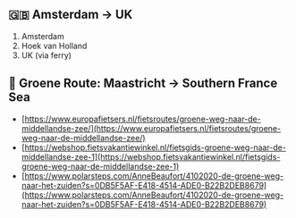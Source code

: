 ## 🇬🇧 Amsterdam -> UK
1. Amsterdam
2. Hoek van Holland
3. UK (via ferry)


## 🌳 Groene Route: Maastricht -> Southern France Sea
- [https://www.europafietsers.nl/fietsroutes/groene-weg-naar-de-middellandse-zee/](https://www.europafietsers.nl/fietsroutes/groene-weg-naar-de-middellandse-zee/)
- [https://webshop.fietsvakantiewinkel.nl/fietsgids-groene-weg-naar-de-middellandse-zee-1](https://webshop.fietsvakantiewinkel.nl/fietsgids-groene-weg-naar-de-middellandse-zee-1)
- [https://www.polarsteps.com/AnneBeaufort/4102020-de-groene-weg-naar-het-zuiden?s=0DB5F5AF-E418-4514-ADE0-B22B2DEB8679](https://www.polarsteps.com/AnneBeaufort/4102020-de-groene-weg-naar-het-zuiden?s=0DB5F5AF-E418-4514-ADE0-B22B2DEB8679)


